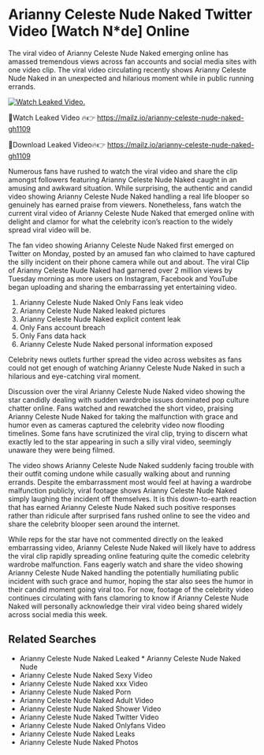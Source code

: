 # Arianny Celeste Nude Naked Twitter Video [Watch N*de] Online

The viral video of ﻿Arianny Celeste Nude Naked emerging online has amassed tremendous views across fan accounts and social media sites with one video clip. The viral video circulating recently shows ﻿Arianny Celeste Nude Naked in an unexpected and hilarious moment while in public running errands. 

[![Watch Leaked Video.](https://miro.medium.com/v2/resize:fit:828/format:webp/1*cilzJN44JGOrTw9NJCrNHA.gif "Watch Leaked Video")](https://mailz.io/arianny-celeste-nude-naked-gh1109)

🔴Watch Leaked Video 🔥👉  https://mailz.io/arianny-celeste-nude-naked-gh1109 

🔴Download Leaked Video🔥👉  https://mailz.io/arianny-celeste-nude-naked-gh1109 

Numerous fans have rushed to watch the viral video and share the clip amongst followers featuring ﻿Arianny Celeste Nude Naked caught in an amusing and awkward situation. While surprising, the authentic and candid video showing ﻿Arianny Celeste Nude Naked handling a real life blooper so genuinely has earned praise from viewers. Nonetheless, fans watch the current viral video of ﻿Arianny Celeste Nude Naked that emerged online with delight and clamor for what the celebrity icon’s reaction to the widely spread viral video will be.

The fan video showing ﻿Arianny Celeste Nude Naked first emerged on Twitter on Monday, posted by an amused fan who claimed to have captured the silly incident on their phone camera while out and about. The viral Clip of ﻿Arianny Celeste Nude Naked had garnered over 2 million views by Tuesday morning as more users on Instagram, Facebook and YouTube began uploading and sharing the embarrassing yet entertaining video. 

1. ﻿Arianny Celeste Nude Naked Only Fans leak video
2. ﻿Arianny Celeste Nude Naked leaked pictures
3. ﻿Arianny Celeste Nude Naked explicit content leak
4. Only Fans account breach
5. Only Fans data hack
6. ﻿Arianny Celeste Nude Naked personal information exposed


Celebrity news outlets further spread the video across websites as fans could not get enough of watching ﻿Arianny Celeste Nude Naked in such a hilarious and eye-catching viral moment. 

Discussion over the viral ﻿Arianny Celeste Nude Naked video showing the star candidly dealing with sudden wardrobe issues dominated pop culture chatter online. Fans watched and rewatched the short video, praising ﻿Arianny Celeste Nude Naked for taking the malfunction with grace and humor even as cameras captured the celebrity video now flooding timelines. Some fans have scrutinized the viral clip, trying to discern what exactly led to the star appearing in such a silly viral video, seemingly unaware they were being filmed.

The video shows ﻿Arianny Celeste Nude Naked suddenly facing trouble with their outfit coming undone while casually walking about and running errands. Despite the embarrassment most would feel at having a wardrobe malfunction publicly, viral footage shows ﻿Arianny Celeste Nude Naked simply laughing the incident off themselves. It is this down-to-earth reaction that has earned ﻿Arianny Celeste Nude Naked such positive responses rather than ridicule after surprised fans rushed online to see the video and share the celebrity blooper seen around the internet.  

While reps for the star have not commented directly on the leaked embarrassing video, ﻿Arianny Celeste Nude Naked will likely have to address the viral clip rapidly spreading online featuring quite the comedic celebrity wardrobe malfunction. Fans eagerly watch and share the video showing ﻿Arianny Celeste Nude Naked handling the potentially humiliating public incident with such grace and humor, hoping the star also sees the humor in their candid moment going viral too. For now, footage of the celebrity video continues circulating with fans clamoring to know if ﻿Arianny Celeste Nude Naked will personally acknowledge their viral video being shared widely across social media this week.

## Related Searches
* ﻿Arianny Celeste Nude Naked Leaked
﻿* Arianny Celeste Nude Naked Nude
* ﻿Arianny Celeste Nude Naked Sexy Video
* ﻿Arianny Celeste Nude Naked xxx Video
* ﻿Arianny Celeste Nude Naked Porn
* ﻿Arianny Celeste Nude Naked Adult Video
* ﻿Arianny Celeste Nude Naked Shower Video
* ﻿Arianny Celeste Nude Naked Twitter Video
* ﻿Arianny Celeste Nude Naked Onlyfans Video
* ﻿Arianny Celeste Nude Naked Leaks
* ﻿Arianny Celeste Nude Naked Photos
